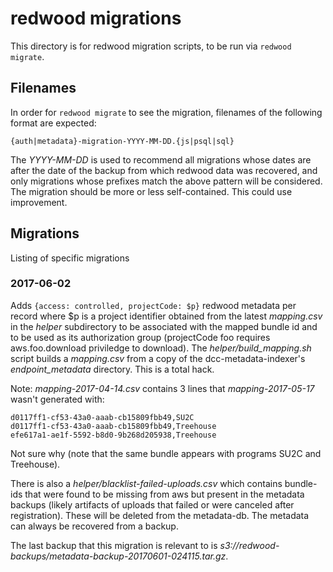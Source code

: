 # redwood migrations
This directory is for redwood migration scripts, to be run via `redwood migrate`.

## Filenames
In order for `redwood migrate` to see the migration, filenames of the following format are expected:

    {auth|metadata}-migration-YYYY-MM-DD.{js|psql|sql}
    
The _YYYY-MM-DD_ is used to recommend all migrations whose dates are after the date of the backup from which redwood data was recovered, and only migrations whose prefixes match the above pattern will be considered. The migration should be more or less self-contained. This could use improvement.

## Migrations
Listing of specific migrations

### 2017-06-02
Adds `{access: controlled, projectCode: $p}` redwood metadata per record where $p is a project identifier obtained from the latest _mapping.csv_ in the _helper_ subdirectory to be associated with the mapped bundle id and to be used as its authorization group (projectCode foo requires aws.foo.download priviledge to download). The _helper/build_mapping.sh_ script builds a _mapping.csv_ from a copy of the dcc-metadata-indexer's _endpoint_metadata_ directory. This is a total hack.

Note: _mapping-2017-04-14.csv_ contains 3 lines that _mapping-2017-05-17_ wasn't generated with:
```
d0117ff1-cf53-43a0-aaab-cb15809fbb49,SU2C
d0117ff1-cf53-43a0-aaab-cb15809fbb49,Treehouse
efe617a1-ae1f-5592-b8d0-9b268d205938,Treehouse
```
Not sure why (note that the same bundle appears with programs SU2C and Treehouse).

There is also a _helper/blacklist-failed-uploads.csv_ which contains bundle-ids that were found to be missing from aws but present in the metadata backups (likely artifacts of uploads that failed or were canceled after registration). These will be deleted from the metadata-db. The metadata can always be recovered from a backup.

The last backup that this migration is relevant to is _s3://redwood-backups/metadata-backup-20170601-024115.tar.gz_.
